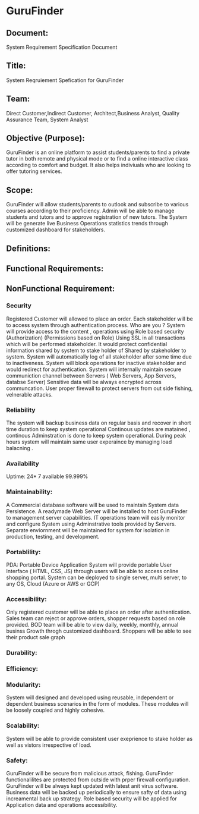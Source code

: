 # GuruFinder

## Document:
System Requirement Specification Document

## Title:
System Reqruiement Spefication for GuruFinder

## Team: 
Direct Customer,Indirect Customer, Architect,Business Analyst,	Quality Assurance Team, System Analyst

## Objective (Purpose):
GuruFinder is an online platform to assist students/parents to find a private tutor in both remote and physical mode or to find a online interactive class according to comfort and budget. It also helps indiviuals who are looking to offer tutoring services.

## Scope:
GuruFinder will allow students/parents to outlook and subscribe to various courses according to their proficiency. Admin will be able to manage students and tutors and to approve registration of new tutors. The System  will be generate live Business Operations statistics trends through customized dashboard for stakeholders.

## Definitions:
	

## Functional Requirements:


	
## NonFunctional Requirement:

### Security
Registered Customer will allowed to place an order.	
Each stakeholder will be to access system  through authentication process. Who are you ?
System will provide access to  the content , operations using Role based security (Authorization) (Permissions based on Role)
Using SSL in all transactions  which will be performed stakeholder. It would protect confidential information shared by system to stake holder of Shared by stakeholder to system.
System will automatically log of  all stakeholder after some time due to inactiveness.
System will block operations for inactive  stakeholder and would redirect for authentication.
System  will internally maintain secure communiction channel between Servers ( Web Servers, App Servers, databse Server)
Sensitive data will be always encrypted across communcation.
User proper firewall to protect servers from out side fishing, velnerable attacks.


### Reliability
The system will backup business data on regular basis and recover in short time duration to keep system operational
Continous updates are matained , continous Adminstration is done to keep system operational.
During peak hours system will maintain same user experaince by managing load balacning .

### Availability
Uptime:   24* 7  available  99.999%
	
### Maintainability:
A Commercial database software will be used to maintain System data Persistence.
A readymade Web Server will be installed to host GuruFinder to management server capabilities.
IT operations team will easily monitor and configure System using Adminstrative tools provided by Servers.
Separate enviornment will be maintained for system for isolation in  production, testing, and development.

### Portablility:
PDA: Portable Device Application
System will provide portable User Interface ( HTML, CSS, JS) through  users will be able to access online shopping portal.
System can be deployed to single server, multi server, to any OS, Cloud (Azure or AWS or GCP)

### Accessibility:
Only registered customer will be able to place an order after authentication.
Sales team can reject or approve  orders, shopper requests  based on role  provided.
BOD team will be able to view daily, weekly, monthly, annual businss Growth throgh customized dashboard.
Shoppers will be able to see their product sale graph

### Durability:


### Efficiency:


### Modularity:
System will designed and developed using reusable, independent or dependent business scenarios in the form of modules.
These modules will be loosely coupled and highly cohesive.
	
### Scalability:
System will be able  to  provide  consistent user exeprience to stake holder as well as vistors irrespective of load.

### Safety:	
GuruFinder will be secure from malicious attack, fishing.
GuruFinder functionalilites are protected from outside with prper firewall configuration.
GuruFinder will be always kept updated with latest anit virus software.
Business data will be backed up periodically to ensure safty of data using increamental back up strategy.
Role based security will be applied for Application data and operations accessibility.
